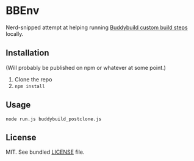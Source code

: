 # BBEnv

Nerd-snipped attempt at helping running [Buddybuild custom build steps](http://docs.buddybuild.com/docs/custom-prebuild-and-postbuild-steps) locally.

## Installation

(Will probably be published on npm or whatever at some point.)

1. Clone the repo
2. `npm install`

## Usage

```shell
node run.js buddybuild_postclone.js
```

## License

MIT. See bundled [LICENSE](LICENSE) file.
